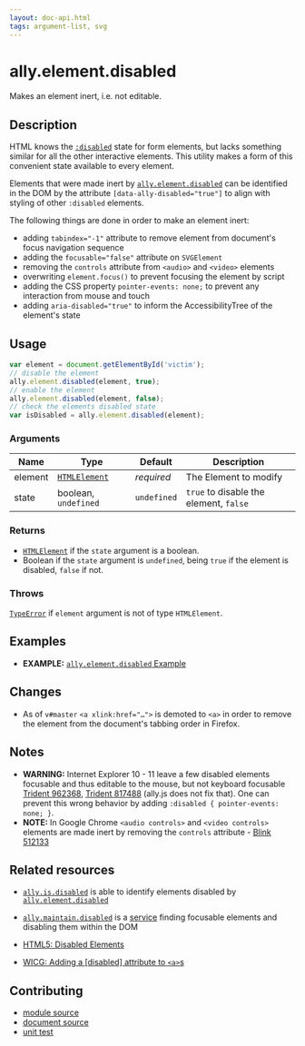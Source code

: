 ```yaml
---
layout: doc-api.html
tags: argument-list, svg
---
```


# ally.element.disabled

Makes an element inert, i.e. not editable.


## Description

HTML knows the [`:disabled`](https://developer.mozilla.org/en-US/docs/Web/CSS/%3Adisabled) state for form elements, but lacks something similar for all the other interactive elements. This utility makes a form of this convenient state available to every element.

Elements that were made inert by [`ally.element.disabled`](#ally.element.disabled) can be identified in the DOM by the attribute `[data-ally-disabled="true"]` to align with styling of other `:disabled` elements.

The following things are done in order to make an element inert:

* adding `tabindex="-1"` attribute to remove element from document's focus navigation sequence
* adding the `focusable="false"` attribute on `SVGElement`
* removing the `controls` attribute from `<audio>` and `<video>` elements
* overwriting `element.focus()` to prevent focusing the element by script
* adding the CSS property `pointer-events: none;` to prevent any interaction from mouse and touch
* adding `aria-disabled="true"` to inform the AccessibilityTree of the element's state


## Usage

```js
var element = document.getElementById('victim');
// disable the element
ally.element.disabled(element, true);
// enable the element
ally.element.disabled(element, false);
// check the elements disabled state
var isDisabled = ally.element.disabled(element);
```

### Arguments

| Name | Type | Default | Description |
| ---- | ---- | ------- | ----------- |
| element | [`HTMLElement`](https://developer.mozilla.org/en/docs/Web/API/HTMLElement) | *required* | The Element to modify |
| state | boolean, `undefined` | `undefined` | `true` to disable the element, `false` |


### Returns

* [`HTMLElement`](https://developer.mozilla.org/en/docs/Web/API/HTMLElement) if the `state` argument is a boolean.
* Boolean if the `state` argument is `undefined`, being `true` if the element is disabled, `false` if not.

### Throws

[`TypeError`](https://developer.mozilla.org/en-US/docs/Web/JavaScript/Reference/Global_Objects/TypeError) if `element` argument is not of type `HTMLElement`.


## Examples

* **EXAMPLE:** [`ally.element.disabled` Example](./disabled.example.html)


## Changes

* As of `v#master` `<a xlink:href="…">` is demoted to `<a>` in order to remove the element from the document's tabbing order in Firefox.


## Notes

* **WARNING:** Internet Explorer 10 - 11 leave a few disabled elements focusable and thus editable to the mouse, but not keyboard focusable [Trident 962368](https://connect.microsoft.com/IE/feedbackdetail/view/962368), [Trident 817488](https://connect.microsoft.com/IE/feedbackdetail/view/817488) (ally.js does not fix that). One can prevent this wrong behavior by adding `:disabled { pointer-events: none; }`.
* **NOTE:** In Google Chrome `<audio controls>` and `<video controls>` elements are made inert by removing the `controls` attribute - [Blink 512133](https://code.google.com/p/chromium/issues/detail?id=512133)


## Related resources

* [`ally.is.disabled`](../is/disabled.md) is able to identify elements disabled by [`ally.element.disabled`](#ally.element.disabled)
* [`ally.maintain.disabled`](../maintain/disabled.md) is a [service](../concepts.md#Service) finding focusable elements and disabling them within the DOM

* [HTML5: Disabled Elements](http://www.w3.org/TR/html5/disabled-elements.html#disabled-elements)
* [WICG: Adding a [disabled] attribute to `<a>`s](http://discourse.wicg.io/t/adding-a-disabled-attribute-to-a-s/1116)


## Contributing

* [module source](https://github.com/medialize/ally.js/blob/master/src/element/disabled.js)
* [document source](https://github.com/medialize/ally.js/blob/master/docs/api/element/disabled.md)
* [unit test](https://github.com/medialize/ally.js/blob/master/test/unit/element.disabled.test.js)

